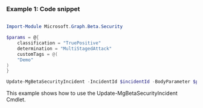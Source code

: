 ### Example 1: Code snippet

```powershell

Import-Module Microsoft.Graph.Beta.Security

$params = @{
	classification = "TruePositive"
	determination = "MultiStagedAttack"
	customTags = @(
	"Demo"
)
}

Update-MgBetaSecurityIncident -IncidentId $incidentId -BodyParameter $params

```
This example shows how to use the Update-MgBetaSecurityIncident Cmdlet.

